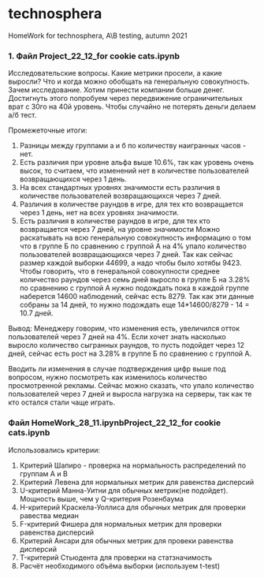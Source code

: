 # technosphera
HomeWork for technosphera, A\B testing, autumn 2021
 ### 1. Файл Project_22_12_for cookie cats.ipynb
Исследовательские вопросы. Какие метрики просели, а какие выросли? Что и когда можно обобщать на генеральную совокупность.
Зачем исследование. Хотим принести компании больше денег. Достигнуть этого попробуем через передвижение ограничительных врат с 30го на 40й уровень. Чтобы случайно не потерять деньги делаем а/б тест.

Промежеточные итоги:
1. Разницы между группами а и б по количеству наигранных часов - нет.
2. Есть различия при уровне альфа выше 10.6%, так как уровень очень высок, то считаем, что изменений нет в количестве пользователей возвращающихся через 1 день.
3. На всех стандартных уровнях значимости есть различия в количестве пользователей возвращающихся через 7 дней.
4. Различия в количестве раундов в игре, для тех кто возвращается через 1 день, нет на всех уровнях значимости.
5. Есть различия в количестве раундов в игре, для тех кто возвращается через 7 дней, на уровне значимости 
Можно раскатывать на всю генеральную совокупность информацию о том что в группе Б по сравнению с группой А на 4% упало количество пользователей возвращающихся через 7 дней. Так как сейчас размер каждой выборки 44699, а надо чтобы было хотябы 9423.
Чтобы говорить, что в генеральной совокупности среднее количество раундов через семь дней выросло в группе Б на 3.28% по сравнению с группой А нужно подождать пока в каждой группе наберется 14600 наблюдений, сейчас есть 8279. Так как эти данные собраны за 14 дней, то нужно подождать еще 14*14600/8279 - 14 = 10.7 дней.

Вывод:
Менеджеру говорим, что изменения есть, увеличился отток пользователей через 7 дней на 4%. Если хочет знать насколько выросло количество сыгранных раундов, то пусть подойдет через 12 дней, сейчас есть рост на 3.28% в группе Б по сравнению с группой А.

Вводить ли изменения в случае подтверждения цифр выше под вопросом, нужно посмотреть как изменилось количество просмотренной рекламы. Сейчас можно сказать, что упало количество пользователей через 7 дней и выросла нагрузка на серверы, так как те кто остался стали чаще играть.

### Файл HomeWork_28_11.ipynbProject_22_12_for cookie cats.ipynb
Использовались критерии: 
1. Критерий Шапиро - проверка на нормальность распределений по группам A и B
2. Критерий Левена для нормальных метрик для равенства дисперсий
3. U-критерий Манна-Уитни для обычных метрик(не подойдет). Мощность выше, чем у Q-критерия Розенбаума
4. H-критерий Краскела-Уоллиса для обычных метрик для проверки равества медиан
5. F-критерий Фишера для нормальных метрик для проверки равенства дисперсий
6. Критерий Ансари для обычных метрик для провеки равенства дисперсий
7. T-критерий Стьюдента для проверки на статзначимость
8. Расчёт необходимого объёма выборки (используем t-test)

